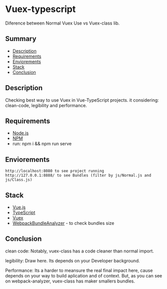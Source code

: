 
# Vuex-typescript
Diference between Normal Vuex Use vs Vuex-class lib.

## Summary
- [Description](#description)
- [Requirements](#requirements)
- [Enviorements](#enviorements)
- [Stack](#stack)
- [Conclusion](#conclusion)


## Description
  Checking best way to use Vuex in Vue-TypeScript projects. it considering:
  clean-code, legibility and performance. 

## Requirements
  - [Node.js](https://nodejs.org/en/)
  - [NPM](https://www.npmjs.com/)
  - run: npm i && npm run serve

## Enviorements
    http://localhost:8080 to see project running
    http://127.0.0.1:8888/ to see Bundles (filter by js/Normal.js and js/Class.js)

## Stack
- [Vue.js](https://vuejs.org)
- [TypeScript](https://www.typescriptlang.org/)
- [Vuex](https://vuex.vuejs.org/) 
- [WebpackBundleAnalyzer](https://www.npmjs.com/package/vue-cli-plugin-webpack-bundle-analyzer) - to check bundles size

## Conclusion
clean code: Notably, vuex-class has a code cleaner than normal import.

legibility: Draw here. Its depends on your Developer background.

Performance: Its a harder to meansure the real final impact here, cause depends on your way to build aplication and of context. But, as you can see on webpack-analyzer, vuex-class has maker smallers bundles.
